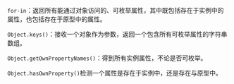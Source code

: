 `for-in`：返回所有能通过对象访问的、可枚举属性，其中既包括存在于实例中的属性，也包括存在于原型中的属性。

`Object.keys()`：接收一个对象作为参数，返回一个包含所有可枚举属性的字符串数组。

`Object.getOwnPropertyNames()`：得到所有实例属性，不论是否可枚举。

`Object.hasOwnProperty()`检测一个属性是存在于实例中，还是存在与原型中。

